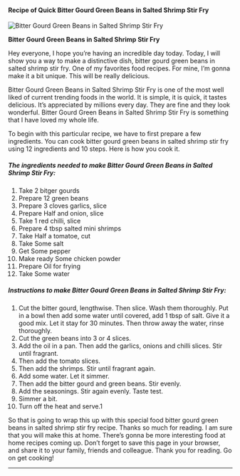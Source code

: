             

#### Recipe of Quick Bitter Gourd Green Beans in Salted Shrimp Stir Fry

![Bitter Gourd Green Beans in Salted Shrimp Stir Fry](https://img-global.cpcdn.com/recipes/708840e7ac7202a1/751x532cq70/bitter-gourd-green-beans-in-salted-shrimp-stir-fry-recipe-main-photo.jpg)

**Bitter Gourd Green Beans in Salted Shrimp Stir Fry**

Hey everyone, I hope you’re having an incredible day today. Today, I will show you a way to make a distinctive dish, bitter gourd green beans in salted shrimp stir fry. One of my favorites food recipes. For mine, I’m gonna make it a bit unique. This will be really delicious.

Bitter Gourd Green Beans in Salted Shrimp Stir Fry is one of the most well liked of current trending foods in the world. It is simple, it is quick, it tastes delicious. It’s appreciated by millions every day. They are fine and they look wonderful. Bitter Gourd Green Beans in Salted Shrimp Stir Fry is something that I have loved my whole life.

To begin with this particular recipe, we have to first prepare a few ingredients. You can cook bitter gourd green beans in salted shrimp stir fry using 12 ingredients and 10 steps. Here is how you cook it.

##### The ingredients needed to make Bitter Gourd Green Beans in Salted Shrimp Stir Fry:

1.  Take 2 bitger gourds
2.  Prepare 12 green beans
3.  Prepare 3 cloves garlics, slice
4.  Prepare Half and onion, slice
5.  Take 1 red chilli, slice
6.  Prepare 4 tbsp salted mini shrimps
7.  Take Half a tomatoe, cut
8.  Take Some salt
9.  Get Some pepper
10.  Make ready Some chicken powder
11.  Prepare Oil for frying
12.  Take Some water

##### Instructions to make Bitter Gourd Green Beans in Salted Shrimp Stir Fry:

1.  Cut the bitter gourd, lengthwise. Then slice. Wash them thoroughly. Put in a bowl then add some water until covered, add 1 tbsp of salt. Give it a good mix. Let it stay for 30 minutes. Then throw away the water, rinse thoroughly.
2.  Cut the green beans into 3 or 4 slices.
3.  Add the oil in a pan. Then add the garlics, onions and chilli slices. Stir until fragrant.
4.  Then add the tomato slices.
5.  Then add the shrimps. Stir until fragrant again.
6.  Add some water. Let it simmer.
7.  Then add the bitter gourd and green beans. Stir evenly.
8.  Add the seasonings. Stir again evenly. Taste test.
9.  Simmer a bit.
10.  Turn off the heat and serve.1

So that is going to wrap this up with this special food bitter gourd green beans in salted shrimp stir fry recipe. Thanks so much for reading. I am sure that you will make this at home. There’s gonna be more interesting food at home recipes coming up. Don’t forget to save this page in your browser, and share it to your family, friends and colleague. Thank you for reading. Go on get cooking!

* * *
